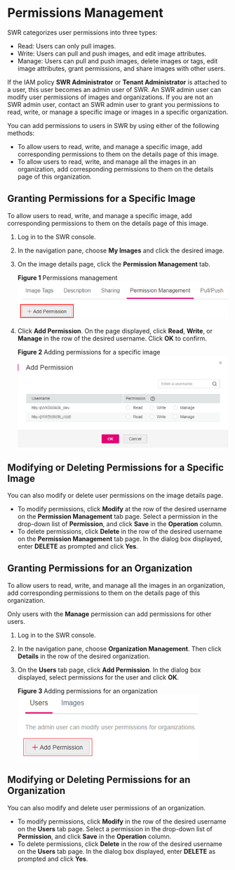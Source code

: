# Permissions Management<a name="swr_01_0015"></a>

SWR categorizes user permissions into three types:

-   Read: Users can only pull images.
-   Write: Users can pull and push images, and edit image attributes.
-   Manage: Users can pull and push images, delete images or tags, edit image attributes, grant permissions, and share images with other users.

If the IAM policy  **SWR Administrator**  or  **Tenant Administrator**  is attached to a user, this user becomes an admin user of SWR. An SWR admin user can modify user permissions of images and organizations. If you are not an SWR admin user, contact an SWR admin user to grant you permissions to read, write, or manage a specific image or images in a specific organization.

You can add permissions to users in SWR by using either of the following methods:

-   To allow users to read, write, and manage a specific image, add corresponding permissions to them on the details page of this image.
-   To allow users to read, write, and manage all the images in an organization, add corresponding permissions to them on the details page of this organization.

## Granting Permissions for a Specific Image<a name="section851514354541"></a>

To allow users to read, write, and manage a specific image, add corresponding permissions to them on the details page of this image.

1.  Log in to the SWR console.
2.  In the navigation pane, choose  **My Images**  and click the desired image.
3.  On the image details page, click the  **Permission Management**  tab.

    **Figure  1**  Permissions management<a name="fig1099422103313"></a>  
    ![](figures/permissions-management.png "permissions-management")

4.  Click  **Add Permission**. On the page displayed, click  **Read**,  **Write**, or  **Manage**  in the row of the desired username. Click  **OK**  to confirm.

    **Figure  2**  Adding permissions for a specific image<a name="fig8514133111384"></a>  
    ![](figures/adding-permissions-for-a-specific-image.png "adding-permissions-for-a-specific-image")


## Modifying or Deleting Permissions for a Specific Image<a name="section12896443593"></a>

You can also modify or delete user permissions on the image details page.

-   To modify permissions, click  **Modify**  at the row of the desired username on the  **Permission Management**  tab page. Select a permission in the drop-down list of  **Permission**, and click  **Save**  in the  **Operation**  column.
-   To delete permissions, click  **Delete**  in the row of the desired username on the  **Permission Management**  tab page. In the dialog box displayed, enter  **DELETE**  as prompted and click  **Yes**.

## Granting Permissions for an Organization<a name="section950354645517"></a>

To allow users to read, write, and manage all the images in an organization, add corresponding permissions to them on the details page of this organization.

Only users with the  **Manage**  permission can add permissions for other users.

1.  Log in to the SWR console.
2.  In the navigation pane, choose  **Organization Management**. Then click  **Details**  in the row of the desired organization.
3.  On the  **Users**  tab page, click  **Add Permission**. In the dialog box displayed, select permissions for the user and click  **OK**.

    **Figure  3**  Adding permissions for an organization<a name="fig85473434013"></a>  
    ![](figures/adding-permissions-for-an-organization.png "adding-permissions-for-an-organization")


## Modifying or Deleting Permissions for an Organization<a name="section16534153412010"></a>

You can also modify and delete user permissions of an organization.

-   To modify permissions, click  **Modify**  in the row of the desired username on the  **Users**  tab page. Select a permission in the drop-down list of  **Permission**, and click  **Save**  in the  **Operation**  column.
-   To delete permissions, click  **Delete**  in the row of the desired username on the  **Users**  tab page. In the dialog box displayed, enter  **DELETE**  as prompted and click  **Yes**.

